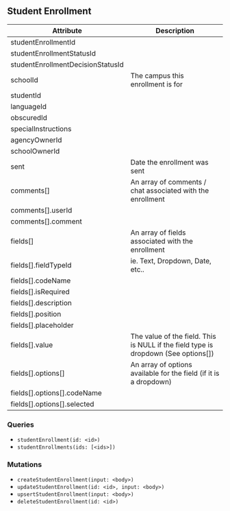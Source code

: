 ## Student Enrollment

Attribute | Description
--- | ---
studentEnrollmentId | 
studentEnrollmentStatusId | 
studentEnrollmentDecisionStatusId | 
schoolId | The campus this enrollment is for
studentId | 
languageId | 
obscuredId | 
specialInstructions | 
agencyOwnerId | 
schoolOwnerId | 
sent | Date the enrollment was sent
comments[] | An array of comments / chat associated with the enrollment
comments[].userId | 
comments[].comment | 
fields[] | An array of fields associated with the enrollment
fields[].fieldTypeId | ie. Text, Dropdown, Date, etc..
fields[].codeName | 
fields[].isRequired | 
fields[].description | 
fields[].position | 
fields[].placeholder | 
fields[].value | The value of the field. This is NULL if the field type is dropdown (See options[])
fields[].options[] | An array of options available for the field (if it is a dropdown)
fields[].options[].codeName | 
fields[].options[].selected | 

### Queries

* `studentEnrollment(id: <id>)`
* `studentEnrollments(ids: [<ids>])`

### Mutations

* `createStudentEnrollment(input: <body>)`
* `updateStudentEnrollment(id: <id>, input: <body>)`
* `upsertStudentEnrollment(input: <body>)`
* `deleteStudentEnrollment(id: <id>)`
